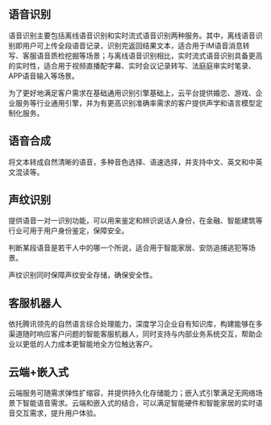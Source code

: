 ## 语音识别

语音识别主要包括离线语音识别和实时流式语音识别两种服务。其中，离线语音识别即用户可上传全段语音记录，识别完返回结果文本，适合用于IM语音消息转写、客服语音质检挖掘等场景；与离线语音识别相比，实时流式语音识别具备更高的实时性，适合用于视频直播配字幕、实时会议记录转写、法庭庭审实时笔录、APP语音输入等场景。

为了更好地满足客户需求在基础通用识别引擎基础上，云平台提供婚恋、游戏、企业服务等行业通用引擎，并为有更高识别准确率需求的客户提供声学和语言模型定制化服务。

## 语音合成

将文本转成自然清晰的语音，多种音色选择、语速选择，并支持中文、英文和中英文混读等。

## 声纹识别

提供语音一对一识别功能，可以用来鉴定和辨识说话人身份，在金融、智能建筑等行业可用于用户身份鉴定，保障安全。

判断某段语音是若干人中的哪一个所说，适合用于智能家居、安防追捕逃犯等场景。

声纹识别同时保障声纹安全存储，确保安全性。

## 客服机器人
依托腾讯领先的自然语言综合处理能力，深度学习企业自有知识库，构建能够在多渠道随时响应客户问题的智能客服机器人，同时支持与内部业务系统交互，帮助企业以更低的人力成本更智能地全方位触达客户。

## 云端+嵌入式

云端服务可随需求弹性扩缩容，并提供持久化存储能力；嵌入式引擎满足无网络场景下智能语音需求。云端和嵌入式的结合，可以满足智能硬件和智能家居的实时语音交互需求，提升用户体验。


